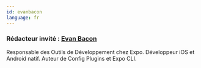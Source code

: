 ```yaml
---
id: evanbacon
language: fr
---
```


### Rédacteur invité : [Evan Bacon](https://twitter.com/Baconbrix)

Responsable des Outils de Développement chez Expo. Développeur iOS et Android natif. Auteur de Config Plugins et Expo CLI.
